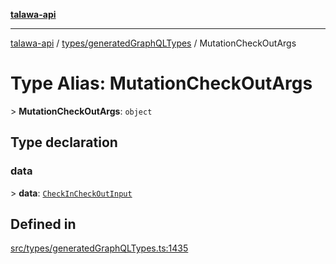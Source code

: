 [**talawa-api**](../../../README.md)

***

[talawa-api](../../../modules.md) / [types/generatedGraphQLTypes](../README.md) / MutationCheckOutArgs

# Type Alias: MutationCheckOutArgs

\> **MutationCheckOutArgs**: `object`

## Type declaration

### data

\> **data**: [`CheckInCheckOutInput`](CheckInCheckOutInput.md)

## Defined in

[src/types/generatedGraphQLTypes.ts:1435](https://github.com/PalisadoesFoundation/talawa-api/blob/039b0f127fb8caa46d57186ab4b3bb27fe150903/src/types/generatedGraphQLTypes.ts#L1435)
